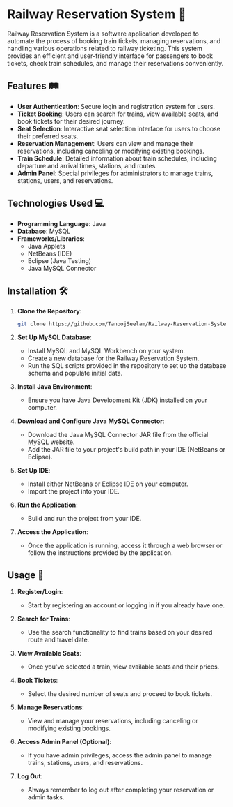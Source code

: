 # Railway Reservation System 🚆

Railway Reservation System is a software application developed to automate the process of booking train tickets, managing reservations, and handling various operations related to railway ticketing. This system provides an efficient and user-friendly interface for passengers to book tickets, check train schedules, and manage their reservations conveniently.

## Features 🛤️

- **User Authentication**: Secure login and registration system for users.
- **Ticket Booking**: Users can search for trains, view available seats, and book tickets for their desired journey.
- **Seat Selection**: Interactive seat selection interface for users to choose their preferred seats.
- **Reservation Management**: Users can view and manage their reservations, including canceling or modifying existing bookings.
- **Train Schedule**: Detailed information about train schedules, including departure and arrival times, stations, and routes.
- **Admin Panel**: Special privileges for administrators to manage trains, stations, users, and reservations.

## Technologies Used 💻

- **Programming Language**: Java
- **Database**: MySQL
- **Frameworks/Libraries**: 
  - Java Applets
  - NetBeans (IDE)
  - Eclipse (Java Testing)
  - Java MySQL Connector

## Installation 🛠️

1. **Clone the Repository**:

    ```bash
    git clone https://github.com/TanoojSeelam/Railway-Reservation-System.git
    ```

2. **Set Up MySQL Database**:

    - Install MySQL and MySQL Workbench on your system.
    - Create a new database for the Railway Reservation System.
    - Run the SQL scripts provided in the repository to set up the database schema and populate initial data.

3. **Install Java Environment**:

    - Ensure you have Java Development Kit (JDK) installed on your computer.

4. **Download and Configure Java MySQL Connector**:

    - Download the Java MySQL Connector JAR file from the official MySQL website.
    - Add the JAR file to your project's build path in your IDE (NetBeans or Eclipse).

5. **Set Up IDE**:

    - Install either NetBeans or Eclipse IDE on your computer.
    - Import the project into your IDE.

6. **Run the Application**:

    - Build and run the project from your IDE.

7. **Access the Application**:

    - Once the application is running, access it through a web browser or follow the instructions provided by the application.


## Usage 🚉

1. **Register/Login**:
   - Start by registering an account or logging in if you already have one.

2. **Search for Trains**:
   - Use the search functionality to find trains based on your desired route and travel date.

3. **View Available Seats**:
   - Once you've selected a train, view available seats and their prices.

4. **Book Tickets**:
   - Select the desired number of seats and proceed to book tickets.

5. **Manage Reservations**:
   - View and manage your reservations, including canceling or modifying existing bookings.

6. **Access Admin Panel (Optional)**:
   - If you have admin privileges, access the admin panel to manage trains, stations, users, and reservations.

7. **Log Out**:
   - Always remember to log out after completing your reservation or admin tasks.

